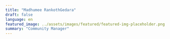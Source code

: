 ```yaml
---
title: "Madhumee RankothGedara"
draft: false
language: en
featured_image: ../assets/images/featured/featured-img-placeholder.png
summary: "Community Manager"
---
```

